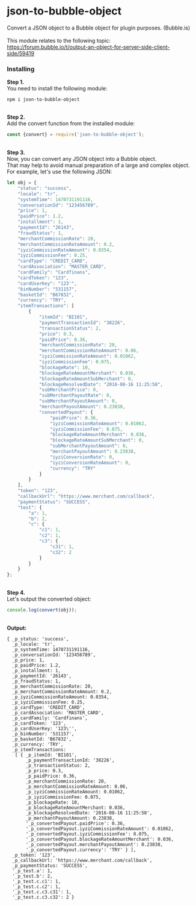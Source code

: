 # json-to-bubble-object

Convert a JSON object to a Bubble object for plugin purposes. (Bubble.is)
<br>
<br>This module relates to the following topic:
<br>https://forum.bubble.io/t/output-an-object-for-server-side-client-side/59419


### Installing
<b>Step 1.</b>
<br>You need to install the following module:

```
npm i json-to-bubble-object
```

<br>
<b>Step 2.</b>
<br>Add the convert function from the installed module:


```javascript
const {convert} = require('json-to-bubble-object');
```

<br>
<b>Step 3.</b>
<br>Now, you can convert any JSON object into a Bubble object.
<br>That may help to avoid manual preparation of a large and complex object.
<br>For example, let's use the following JSON:
<br>

```javascript
let obj = {
    "status": "success",
    "locale": "tr",
    "systemTime": 1470731191116,
    "conversationId": "123456789",
    "price": 1,
    "paidPrice": 1.2,
    "installment": 1,
    "paymentId": "26143",
    "fraudStatus": 1,
    "merchantCommissionRate": 20,
    "merchantCommissionRateAmount": 0.2,
    "iyziCommissionRateAmount": 0.0354,
    "iyziCommissionFee": 0.25,
    "cardType": "CREDIT_CARD",
    "cardAssociation": "MASTER_CARD",
    "cardFamily": "Cardfinans",
    "cardToken": "123",
    "cardUserKey": "123'",
    "binNumber": "531157",
    "basketId": "B67832",
    "currency": "TRY",
    "itemTransactions": [
        {
            "itemId": "BI101",
            "paymentTransactionId": "38226",
            "transactionStatus": 2,
            "price": 0.3,
            "paidPrice": 0.36,
            "merchantCommissionRate": 20,
            "merchantCommissionRateAmount": 0.06,
            "iyziCommissionRateAmount": 0.01062,
            "iyziCommissionFee": 0.075,
            "blockageRate": 10,
            "blockageRateAmountMerchant": 0.036,
            "blockageRateAmountSubMerchant": 0,
            "blockageResolvedDate": "2016-08-16 11:25:58",
            "subMerchantPrice": 0,
            "subMerchantPayoutRate": 0,
            "subMerchantPayoutAmount": 0,
            "merchantPayoutAmount": 0.23838,
            "convertedPayout": {
                "paidPrice": 0.36,
                "iyziCommissionRateAmount": 0.01062,
                "iyziCommissionFee": 0.075,
                "blockageRateAmountMerchant": 0.036,
                "blockageRateAmountSubMerchant": 0,
                "subMerchantPayoutAmount": 0,
                "merchantPayoutAmount": 0.23838,
                "iyziConversionRate": 0,
                "iyziConversionRateAmount": 0,
                "currency": "TRY"
            }
        }
    ],
    "token": "123",
    "callbackUrl": "https://www.merchant.com/callback",
    "paymentStatus": "SUCCESS",
    "test": {
        "a": 1,
        "b": 2,
        "c": {
            "c1": 1,
            "c2": 1,
            "c3": {
                "c31": 1,
                "c32": 2
            }
        }
    }
};
```

<br>
<b>Step 4.</b>
<br>Let's output the converted object:
<br>

```javascript
console.log(convert(obj));
```

<br>
<b>Output:</b>
<br>

```
{ _p_status: 'success',
  _p_locale: 'tr',
  _p_systemTime: 1470731191116,
  _p_conversationId: '123456789',
  _p_price: 1,
  _p_paidPrice: 1.2,
  _p_installment: 1,
  _p_paymentId: '26143',
  _p_fraudStatus: 1,
  _p_merchantCommissionRate: 20,
  _p_merchantCommissionRateAmount: 0.2,
  _p_iyziCommissionRateAmount: 0.0354,
  _p_iyziCommissionFee: 0.25,
  _p_cardType: 'CREDIT_CARD',
  _p_cardAssociation: 'MASTER_CARD',
  _p_cardFamily: 'Cardfinans',
  _p_cardToken: '123',
  _p_cardUserKey: '123\'',
  _p_binNumber: '531157',
  _p_basketId: 'B67832',
  _p_currency: 'TRY',
  _p_itemTransactions:
   [ { _p_itemId: 'BI101',
       _p_paymentTransactionId: '38226',
       _p_transactionStatus: 2,
       _p_price: 0.3,
       _p_paidPrice: 0.36,
       _p_merchantCommissionRate: 20,
       _p_merchantCommissionRateAmount: 0.06,
       _p_iyziCommissionRateAmount: 0.01062,
       _p_iyziCommissionFee: 0.075,
       _p_blockageRate: 10,
       _p_blockageRateAmountMerchant: 0.036,
       _p_blockageResolvedDate: '2016-08-16 11:25:58',
       _p_merchantPayoutAmount: 0.23838,
       '_p_convertedPayout.paidPrice': 0.36,
       '_p_convertedPayout.iyziCommissionRateAmount': 0.01062,
       '_p_convertedPayout.iyziCommissionFee': 0.075,
       '_p_convertedPayout.blockageRateAmountMerchant': 0.036,
       '_p_convertedPayout.merchantPayoutAmount': 0.23838,
       '_p_convertedPayout.currency': 'TRY' } ],
  _p_token: '123',
  _p_callbackUrl: 'https://www.merchant.com/callback',
  _p_paymentStatus: 'SUCCESS',
  '_p_test.a': 1,
  '_p_test.b': 2,
  '_p_test.c.c1': 1,
  '_p_test.c.c2': 1,
  '_p_test.c.c3.c31': 1,
  '_p_test.c.c3.c32': 2 }
```